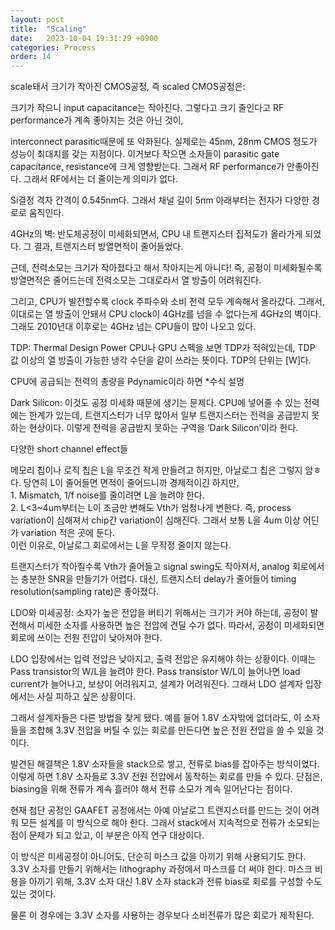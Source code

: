 ```yaml
---
layout: post
title:  "Scaling"
date:   2023-10-04 19:31:29 +0900
categories: Process
order: 14
---
```


scale돼서 크기가 작아진 CMOS공정, 즉 scaled CMOS공정은:

크기가 작으니 input capacitance는 작아진다.
그렇다고 크기 줄인다고 RF performance가 계속 좋아지는 것은 아닌 것이,

interconnect parasitic때문에 또 악화된다.
실제로는 45nm, 28nm CMOS 정도가 성능이 최대치를 갖는 지점이다.
이거보다 작으면 소자들이 parasitic gate capacitance, resistance에 크게 영향받는다.
그래서 RF performance가 안좋아진다.
그래서 RF에서는 더 줄이는게 의미가 없다.

Si결정 격자 간격이 0.545nm다.
그래서 채널 길이 5nm 아래부터는 전자가 다양한 경로로 움직인다.


4GHz의 벽:
반도체공정이 미세화되면서, CPU 내 트랜지스터 집적도가 올라가게 되었다.
그 결과, 트랜지스터 방열면적이 줄어들었다.

근데, 전력소모는 크기가 작아졌다고 해서 작아지는게 아니다!
즉, 공정이 미세화될수록 방열면적은 줄어드는데 전력소모는 그대로라서 열 방출이 어려워진다.

그리고, CPU가 발전할수록 clock 주파수와 소비 전력 모두 계속해서 올라갔다.
그래서, 이대로는 열 방출이 안돼서 CPU clock이 4GHz를 넘을 수 없다는게 4GHz의 벽이다.
그래도 2010년대 이후로는 4GHz 넘는 CPU들이 많이 나오고 있다.

TDP: Thermal Design Power
CPU나 GPU 스펙을 보면 TDP가 적혀있는데, TDP 값 이상의 열 방출이 가능한 냉각 수단을 같이 쓰라는 뜻이다. TDP의 단위는 [W]다.

CPU에 공급되는 전력의 총량을 Pdynamic이라 하면 *수식 설명

Dark Silicon:
이것도 공정 미세화 때문에 생기는 문제다.
CPU에 넣어줄 수 있는 전력에는 한계가 있는데, 트랜지스터가 너무 많아서 일부 트랜지스터는 전력을 공급받지 못하는 현상이다.
이렇게 전력을 공급받지 못하는 구역을 ‘Dark Silicon’이라 한다.

다양한 short channel effect들

메모리 칩이나 로직 칩은 L을 무조건 작게 만들려고 하지만, 아날로그 칩은 그렇지 암ㅎ다. 당연히 L이 줄어들면 면적이 줄어드니까 경제적이긴 하지만,<br>
1\. Mismatch, 1/f noise를 줄이려면 L을 늘려야 한다.<br>
2\. L<3~4um부터는 L이 조금만 변해도 Vth가 엄청나게 변한다. 즉, process variation이 심해져서 chip간 variation이 심해진다. 그래서 보통 L을 4um 이상 어딘가 variation 적은 곳에 둔다.<br>
이런 이유로, 아날로그 회로에서는 L을 무작정 줄이지 않는다.<br>


트랜지스터가 작아질수록 Vth가 줄어들고 signal swing도 작아져서, analog 회로에서는 충분한 SNR을 만들기가 어렵다.
대신, 트랜지스터 delay가 줄어들어 timing resolution(sampling rate)은 좋아졌다.

LDO와 미세공정:
소자가 높은 전압을 버티기 위해서는 크기가 커야 하는데,
공정이 발전해서 미세한 소자를 사용하면 높은 전압에 견딜 수가 없다.
따라서, 공정이 미세화되면 회로에 쓰이는 전원 전압이 낮아져야 한다.

LDO 입장에서는 입력 전압은 낮아지고, 출력 전압은 유지해야 하는 상황이다.
이때는 Pass transistor의 W/L을 늘려야 한다.
Pass transistor W/L이 늘어나면 load current가 늘어나고, 보상이 어려워지고, 설계가 어려워진다.
그래서 LDO 설계자 입장에서는 사실 피하고 싶은 상황이다.


그래서 설계자들은 다른 방법을 찾게 됐다.
예를 들어 1.8V 소자밖에 없더라도, 이 소자들을 조합해 3.3V 전압을 버틸 수 있는 회로를 만든다면 높은 전원 전압을 쓸 수 있을 것이다.

발견된 해결책은 1.8V 소자들을 stack으로 쌓고, 전류로 bias를 잡아주는 방식이었다.
이렇게 하면 1.8V 소자들로 3.3V 전원 전압에서 동작하는 회로를 만들 수 있다.
단점은, biasing을 위해 전류가 계속 흘러야 해서 전류 소모가 계속 일어난다는 점이다.

현재 첨단 공정인 GAAFET 공정에서는 아예 아날로그 트랜지스터를 만드는 것이 어려워 모든 설계를 이 방식으로 해야 한다.
그래서 stack에서 지속적으로 전류가 소모되는 점이 문제가 되고 있고, 이 부분은 아직 연구 대상이다.


이 방식은 미세공정이 아니어도, 단순히 마스크 값을 아끼기 위해 사용되기도 한다.
3.3V 소자를 만들기 위해서는 lithography 과정에서 마스크를 더 써야 한다.
마스크 비용을 아끼기 위해, 3.3V 소자 대신 1.8V 소자 stack과 전류 bias로 회로를 구성할 수도 있는 것이다.

물론 이 경우에는 3.3V 소자를 사용하는 경우보다 소비전류가 많은 회로가 제작된다.